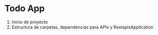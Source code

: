 # Todo App 
1. Inicio de proyecto
2. Estructura de carpetas, dependencias para APIs y RestapisApplication